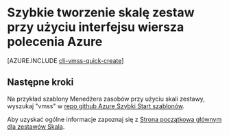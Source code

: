<properties
    pageTitle="Skalowanie polecenie Szybkie tworzenie zestawów | Microsoft Azure"
    description="Wdrażanie zestawów za pomocą interfejsu wiersza polecenia Szybkie tworzenie Skala."
    keywords="zestawy skali maszyn wirtualnych" 
    services="virtual-machine-scale-sets"
    documentationCenter=""
    authors="gatneil"
    manager="madhana"
    editor="tysonn"
    tags="azure-resource-manager" />

<tags
    ms.service="virtual-machine-linux"
    ms.workload="infrastructure-services"
    ms.tgt_pltfrm="vm-linux"
    ms.devlang="na"
    ms.topic="article"
    ms.date="03/31/2016"
    ms.author="gatneil"/>

# <a name="quickly-create-a-scale-set-using-the-azure-cli"></a>Szybkie tworzenie skalę zestaw przy użyciu interfejsu wiersza polecenia Azure

[AZURE.INCLUDE [cli-vmss-quick-create](../../includes/virtual-machines-linux-cli-vmss-quick-create-include.md)]

## <a name="next-steps"></a>Następne kroki

Na przykład szablony Menedżera zasobów przy użyciu skali zestawy, wyszukaj "vmss" w [repo github Azure Szybki Start szablonów](https://github.com/Azure/azure-quickstart-templates).

Aby uzyskać ogólne informacje zapoznaj się z [Strona początkowa głównym dla zestawów Skala](https://azure.microsoft.com/services/virtual-machine-scale-sets/).

